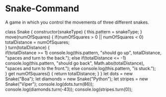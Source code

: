 # Snake-Command
A game in which you control the movements of three different snakes.

class Snake {
  constructor(snakeType) {
    this.pattern = snakeType;
  }
  move(numOfSquares) {
    if(numOfSquares > 0 || numOfSquares < 0) totalDistance = numOfSquares;    
  }
  turn(totalDistance) {  
    if(totalDistance >= 1) console.log(this.pattern, "should go up", totalDistance, "spaces and turn to the back.");
    else if(totalDistance <= -1) console.log(this.pattern, "should go back", Math.abs(totalDistance), "spaces and turn to the front.");
    else console.log(this.pattern, "is stuck.");   
  }
  get numOfSquares() {
    return totalDistance;
  }
} 
let dots = new Snake("Boa");
let diamonds = new Snake("Python");
let stripes = new Snake("Viper");
console.log(dots.turn(86));
console.log(diamonds.turn(-43));
console.log(stripes.turn(0));

